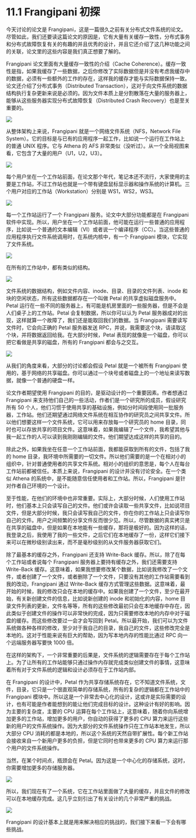 # 11.1 Frangipani 初探

今天讨论的论文是 Frangipani，这是一篇很久之前有关分布式文件系统的论文。尽管如此，我们还要读这篇论文的原因是，它有大量有关缓存一致性，分布式事务和分布式故障恢复有关的有趣的并且优秀的设计，并且它还介绍了这几种功能之间的关联，论文里的这些内容是我们真正想要了解的。

Frangipani 论文里面有大量缓存一致性的介绍（Cache Coherence）。缓存一致性是指，如果我缓存了一些数据，之后你修改了实际数据但是并没有考虑我缓存中的数据，必须有一些额外的工作的存在，这样我的缓存才能与实际数据保持一致。论文还介绍了分布式事务（Distributed Transaction），这对于向文件系统的数据结构执行复杂更新来说是必须的。因为文件本质上是分割散落在大量的服务器上，能够从这些服务器实现分布式故障恢复（Distributed Crash Recovery）也是至关重要的。

![](<../assets/image (353).png>)

从整体架构上来说，Frangipani 就是一个网络文件系统（NFS，Network File System）。它的目标是与已有的应用程序一起工作，比如说一个运行在工作站上的普通 UNIX 程序。它与 Athena 的 AFS 非常类似（没听过）。从一个全局视图来看，它包含了大量的用户（U1，U2，U3）。

![](<../assets/image (354).png>)

每个用户坐在一个工作站前面，在论文那个年代，笔记本还不流行，大家使用的主要是工作站，不过工作站也就是一个带有键盘鼠标显示器和操作系统的计算机。三个用户对应的工作站（Workstation）分别是 WS1，WS2，WS3。

![](<../assets/image (355).png>)

每一个工作站运行了一个 Frangipani 服务。论文中大部分功能都是在 Frangipani 软件中实现。所以，用户坐在一个工作站前面，他可能在运行一些普通的应用程序，比如说一个普通的文本编辑（VI）或者说一个编译程序（CC）。当这些普通的应用程序执行文件系统调用时，在系统内核中，有一个 Frangipani 模块，它实现了文件系统。

![](<../assets/image (356).png>)

在所有的工作站中，都有类似的结构。

![](<../assets/image (357).png>)

文件系统的数据结构，例如文件内容、inode、目录、目录的文件列表、inode 和块的空闲状态，所有这些数据都存在一个叫做 Petal 的共享虚拟磁盘服务中。Petal 运行在一些不同的服务器上，有可能是机房里面的一些服务器，但是不会是人们桌子上的工作站。Petal 会复制数据，所以你可以认为 Petal 服务器成对的出现，这样就算一个故障了，我们还是能取回我们的数据。当 Frangipani 需要读写文件时，它会向正确的 Petal 服务器发送 RPC，并说，我需要这个块，请读取这个块，并将数据返回给我。在大部分时候，Petal 表现的就像是一个磁盘，你可以把它看做是共享的磁盘，所有的 Frangipani 都会与之交互。

![](<../assets/image (358).png>)

从我们的角度来看，大部分的讨论都会假设 Petal 就是一个被所有 Frangipani 使用的，基于网络的共享磁盘。你可以通过一个块号或者磁盘上的一个地址来读写数据，就像一个普通的硬盘一样。

论文作者期望使用 Frangipani 的目的，是驱动设计的一个重要因素。作者想通过 Frangipani 来支持他们自己的一些活动，作者们是一个研究所的成员，假设研究所有 50 个人，他们习惯于使用共享的基础设施，例如分时间段使用同一批服务器，工作站。他们还期望通过网络文件系统在相互协作的研究员之间共享文件。所以他们想要这样一个文件系统，它可以用来存放每一个研究员的 home 目录，同时也可以存放共享的项目文件。这意味着，如果我编辑了一个文件，我希望其他与我一起工作的人可以读到我刚刚编辑的文件。他们期望达成这样的共享的目的。

除此之外，如果我坐在任意一个工作站前面，我都能获取到所有的文件，包括了我的 home 目录，我环境中所需要的一切文件。所以他们需要的是一个在相对小的组织中，针对普通使用者的共享文件系统。相对小的组织的意思是，每个人在每台工作站前都被信任。本质上来说，Frangipani 的设计并没有讨论安全。在一个类似 Athena 的系统中，是不能随意信任使用者和工作站。所以，Frangipani 是针对作者自己环境的一个设计。

至于性能，在他们的环境中也非常重要。实际上，大部分时候，人们使用工作站时，他们基本上只会读写自己的文件。他们或许会读取一些共享文件，比如说项目文件，但是大部分时候，我只会读写我自己的文件，你在你的工作站上只会读写你自己的文件。用户之间频繁的分享文件反而很少见。所以，尽管数据的真实拷贝是在共享的磁盘中，但是如果在本地能有一些缓存，那将是极好的。因为这样的话，我登录之后，我使用了我的一些文件，之后它们在本地缓存了一份，这样它们接下来可以在微秒级别读出来，而不是毫秒级别的从文件服务器获取它们。

除了最基本的缓存之外，Frangipani 还支持 Write-Back 缓存。所以，除了在每个工作站或者说每个 Frangipani 服务器上要持有缓存之外，我们还需要支持 Write-Back 缓存。这意味着，如果我想要修改某个数据，比如说我修改了一个文件，或者创建了一个文件，或者删除了一个文件，只要没有其他的工作站需要看到我的改动，Frangipani 通过 Write-Back 缓存方式管理这些数据。这意味着，最开始的时候，我的修改只会在本地的缓存中。如果我创建了一个文件，至少在最开始，有关新创建文件的信息，比如说新创建的 inode 和初始化的内容，home 目录文件列表的更新，文件名等等，所有的这些修改最初只会在本地缓存中存在，因此类似于创建文件的操作可以非常快的完成，因为只需要修改本地的内存中对于磁盘的缓存。而这些修改要过一会才会写回到 Petal。所以最开始，我们可以为文件系统做各种各样的修改，至少对于我自己的目录，我自己的文件，这些修改完全是本地的。这对于性能来说有巨大的帮助，因为写本地内存的性能比通过 RPC 向一个远端服务器写要快 1000 倍。

在这样的架构下，一个非常重要的后果是，文件系统的逻辑需要存在于每个工作站上。为了让所有的工作站能够只通过操作内存就完成类似创建文件的事情，这意味着所有对于文件系统的逻辑和设计必须存在于工作站内部。

在 Frangipani 的设计中，Petal 作为共享存储系统存在，它不知道文件系统，文件，目录，它只是一个很直观简单的存储系统，所有的复杂的逻辑都在工作站中的 Frangipani 模块中。所以这是一个非常去中心化的设计，这或许是实际需要的设计，也有可能是作者能想到的能让他们完成目标的设计。这种设计有好的影响。因为主要的复杂度，主要的 CPU 运算在每个工作站上，这意味着，随着你向系统增加更多的工作站，增加更多的用户，你自动的获得了更多的 CPU 算力来运行这些新的用户的文件系统操作。因为大部分的文件系统操作只在工作站本地发生，所以大部分 CPU 消耗的都是本地的，所以这个系统的天然自带扩展性。每个新工作站会接收来自一个新用户更多的负担，但是它同时也带来更多的 CPU 算力来运行那个用户的文件系统操作。

当然，在某个时间点，瓶颈会在 Petal。因为这是一个中心化的存储系统，这时，你需要增加更多的存储服务器。

![](<../assets/image (359).png>)

所以，我们现在有了一个系统，它在工作站里面做了大量的缓存，并且文件的修改可以在本地缓存完成。这几乎立刻引出了有关设计的几个非常严重的挑战。

![](<../assets/image (360).png>)

Frangipani 的设计基本上就是用来解决相应的挑战的，我们接下来看一下会有哪些挑战。
